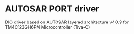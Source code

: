 # AUTOSAR PORT driver
DIO driver based on AUTOSAR layered architecture v4.0.3 for TM4C123GH6PM Microcontroller (Tiva-C)
